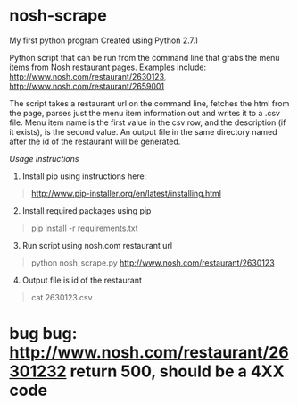 nosh-scrape
=====

My first python program
Created using Python 2.7.1

Python script that can be run from the command line that grabs the menu items from Nosh restaurant pages.
Examples include: http://www.nosh.com/restaurant/2630123, http://www.nosh.com/restaurant/2659001

The script takes a restaurant url on the command line, fetches the html from the page, parses just the menu item
information out and writes it to a .csv file. Menu item name is the first value in the csv row, and the
description (if it exists), is the second value. An output file in the same directory named after the id of the
restaurant will be generated.

*Usage Instructions*
1. Install pip using instructions here:
>http://www.pip-installer.org/en/latest/installing.html

2. Install required packages using pip
>pip install -r requirements.txt

3. Run script using nosh.com restaurant url
>python nosh_scrape.py http://www.nosh.com/restaurant/2630123

4. Output file is id of the restaurant
>cat 2630123.csv

# bug bug: http://www.nosh.com/restaurant/26301232 return 500, should be a 4XX code